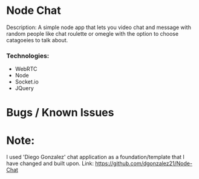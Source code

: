 # Node Chat

Description:
A simple node app that lets you video chat and message with random people like chat roulette or omegle with the option to choose catagoeies to talk about. 

### Technologies:
- WebRTC
- Node
- Socket.io
- JQuery

# Bugs / Known Issues

# Note: 
I used 'Diego Gonzalez' chat application as a foundation/template that I have changed and built upon. Link: https://github.com/dgonzalez21/Node-Chat
